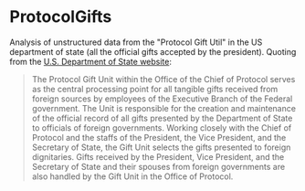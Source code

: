 # ProtocolGifts
Analysis of unstructured data from the "Protocol Gift Util" in the US department of state (all the official gifts accepted by the president). Quoting from the [U.S. Department of State website](http://www.state.gov/s/cpr/c29447.htm):

> The Protocol Gift Unit within the Office of the Chief of Protocol serves as the central processing point for all tangible gifts received from foreign sources by employees of the Executive Branch of the Federal government. The Unit is responsible for the creation and maintenance of the official record of all gifts presented by the Department of State to officials of foreign governments. Working closely with the Chief of Protocol and the staffs of the President, the Vice President, and the Secretary of State, the Gift Unit selects the gifts presented to foreign dignitaries. Gifts received by the President, Vice President, and the Secretary of State and their spouses from foreign governments are also handled by the Gift Unit in the Office of Protocol. 

